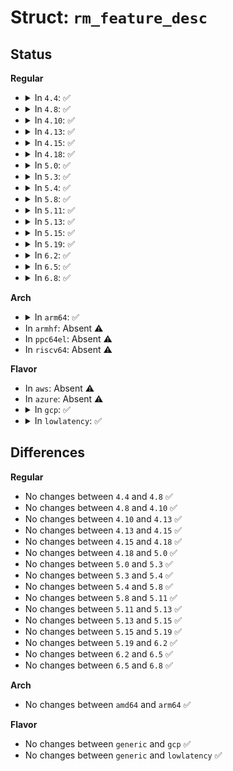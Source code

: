 # Struct: <code>rm_feature_desc</code>

## Status
<b>Regular</b>
<ul>
<li>
<details>
<summary>In <code>4.4</code>: ✅</summary>

```c
struct rm_feature_desc {
    __be16 feature_code;
    __u8 curr;
    __u8 persistent;
    __u8 feature_version;
    __u8 reserved1;
    __u8 add_len;
    __u8 lock;
    __u8 dbml;
    __u8 pvnt_jmpr;
    __u8 eject;
    __u8 load;
    __u8 mech_type;
    __u8 reserved2;
    __u8 reserved3;
    __u8 reserved4;
};
```
</details>
</li>
<li>
<details>
<summary>In <code>4.8</code>: ✅</summary>

```c
struct rm_feature_desc {
    __be16 feature_code;
    __u8 curr;
    __u8 persistent;
    __u8 feature_version;
    __u8 reserved1;
    __u8 add_len;
    __u8 lock;
    __u8 dbml;
    __u8 pvnt_jmpr;
    __u8 eject;
    __u8 load;
    __u8 mech_type;
    __u8 reserved2;
    __u8 reserved3;
    __u8 reserved4;
};
```
</details>
</li>
<li>
<details>
<summary>In <code>4.10</code>: ✅</summary>

```c
struct rm_feature_desc {
    __be16 feature_code;
    __u8 curr;
    __u8 persistent;
    __u8 feature_version;
    __u8 reserved1;
    __u8 add_len;
    __u8 lock;
    __u8 dbml;
    __u8 pvnt_jmpr;
    __u8 eject;
    __u8 load;
    __u8 mech_type;
    __u8 reserved2;
    __u8 reserved3;
    __u8 reserved4;
};
```
</details>
</li>
<li>
<details>
<summary>In <code>4.13</code>: ✅</summary>

```c
struct rm_feature_desc {
    __be16 feature_code;
    __u8 curr;
    __u8 persistent;
    __u8 feature_version;
    __u8 reserved1;
    __u8 add_len;
    __u8 lock;
    __u8 dbml;
    __u8 pvnt_jmpr;
    __u8 eject;
    __u8 load;
    __u8 mech_type;
    __u8 reserved2;
    __u8 reserved3;
    __u8 reserved4;
};
```
</details>
</li>
<li>
<details>
<summary>In <code>4.15</code>: ✅</summary>

```c
struct rm_feature_desc {
    __be16 feature_code;
    __u8 curr;
    __u8 persistent;
    __u8 feature_version;
    __u8 reserved1;
    __u8 add_len;
    __u8 lock;
    __u8 dbml;
    __u8 pvnt_jmpr;
    __u8 eject;
    __u8 load;
    __u8 mech_type;
    __u8 reserved2;
    __u8 reserved3;
    __u8 reserved4;
};
```
</details>
</li>
<li>
<details>
<summary>In <code>4.18</code>: ✅</summary>

```c
struct rm_feature_desc {
    __be16 feature_code;
    __u8 curr;
    __u8 persistent;
    __u8 feature_version;
    __u8 reserved1;
    __u8 add_len;
    __u8 lock;
    __u8 dbml;
    __u8 pvnt_jmpr;
    __u8 eject;
    __u8 load;
    __u8 mech_type;
    __u8 reserved2;
    __u8 reserved3;
    __u8 reserved4;
};
```
</details>
</li>
<li>
<details>
<summary>In <code>5.0</code>: ✅</summary>

```c
struct rm_feature_desc {
    __be16 feature_code;
    __u8 curr;
    __u8 persistent;
    __u8 feature_version;
    __u8 reserved1;
    __u8 add_len;
    __u8 lock;
    __u8 dbml;
    __u8 pvnt_jmpr;
    __u8 eject;
    __u8 load;
    __u8 mech_type;
    __u8 reserved2;
    __u8 reserved3;
    __u8 reserved4;
};
```
</details>
</li>
<li>
<details>
<summary>In <code>5.3</code>: ✅</summary>

```c
struct rm_feature_desc {
    __be16 feature_code;
    __u8 curr;
    __u8 persistent;
    __u8 feature_version;
    __u8 reserved1;
    __u8 add_len;
    __u8 lock;
    __u8 dbml;
    __u8 pvnt_jmpr;
    __u8 eject;
    __u8 load;
    __u8 mech_type;
    __u8 reserved2;
    __u8 reserved3;
    __u8 reserved4;
};
```
</details>
</li>
<li>
<details>
<summary>In <code>5.4</code>: ✅</summary>

```c
struct rm_feature_desc {
    __be16 feature_code;
    __u8 curr;
    __u8 persistent;
    __u8 feature_version;
    __u8 reserved1;
    __u8 add_len;
    __u8 lock;
    __u8 dbml;
    __u8 pvnt_jmpr;
    __u8 eject;
    __u8 load;
    __u8 mech_type;
    __u8 reserved2;
    __u8 reserved3;
    __u8 reserved4;
};
```
</details>
</li>
<li>
<details>
<summary>In <code>5.8</code>: ✅</summary>

```c
struct rm_feature_desc {
    __be16 feature_code;
    __u8 curr;
    __u8 persistent;
    __u8 feature_version;
    __u8 reserved1;
    __u8 add_len;
    __u8 lock;
    __u8 dbml;
    __u8 pvnt_jmpr;
    __u8 eject;
    __u8 load;
    __u8 mech_type;
    __u8 reserved2;
    __u8 reserved3;
    __u8 reserved4;
};
```
</details>
</li>
<li>
<details>
<summary>In <code>5.11</code>: ✅</summary>

```c
struct rm_feature_desc {
    __be16 feature_code;
    __u8 curr;
    __u8 persistent;
    __u8 feature_version;
    __u8 reserved1;
    __u8 add_len;
    __u8 lock;
    __u8 dbml;
    __u8 pvnt_jmpr;
    __u8 eject;
    __u8 load;
    __u8 mech_type;
    __u8 reserved2;
    __u8 reserved3;
    __u8 reserved4;
};
```
</details>
</li>
<li>
<details>
<summary>In <code>5.13</code>: ✅</summary>

```c
struct rm_feature_desc {
    __be16 feature_code;
    __u8 curr;
    __u8 persistent;
    __u8 feature_version;
    __u8 reserved1;
    __u8 add_len;
    __u8 lock;
    __u8 dbml;
    __u8 pvnt_jmpr;
    __u8 eject;
    __u8 load;
    __u8 mech_type;
    __u8 reserved2;
    __u8 reserved3;
    __u8 reserved4;
};
```
</details>
</li>
<li>
<details>
<summary>In <code>5.15</code>: ✅</summary>

```c
struct rm_feature_desc {
    __be16 feature_code;
    __u8 curr;
    __u8 persistent;
    __u8 feature_version;
    __u8 reserved1;
    __u8 add_len;
    __u8 lock;
    __u8 dbml;
    __u8 pvnt_jmpr;
    __u8 eject;
    __u8 load;
    __u8 mech_type;
    __u8 reserved2;
    __u8 reserved3;
    __u8 reserved4;
};
```
</details>
</li>
<li>
<details>
<summary>In <code>5.19</code>: ✅</summary>

```c
struct rm_feature_desc {
    __be16 feature_code;
    __u8 curr;
    __u8 persistent;
    __u8 feature_version;
    __u8 reserved1;
    __u8 add_len;
    __u8 lock;
    __u8 dbml;
    __u8 pvnt_jmpr;
    __u8 eject;
    __u8 load;
    __u8 mech_type;
    __u8 reserved2;
    __u8 reserved3;
    __u8 reserved4;
};
```
</details>
</li>
<li>
<details>
<summary>In <code>6.2</code>: ✅</summary>

```c
struct rm_feature_desc {
    __be16 feature_code;
    __u8 curr;
    __u8 persistent;
    __u8 feature_version;
    __u8 reserved1;
    __u8 add_len;
    __u8 lock;
    __u8 dbml;
    __u8 pvnt_jmpr;
    __u8 eject;
    __u8 load;
    __u8 mech_type;
    __u8 reserved2;
    __u8 reserved3;
    __u8 reserved4;
};
```
</details>
</li>
<li>
<details>
<summary>In <code>6.5</code>: ✅</summary>

```c
struct rm_feature_desc {
    __be16 feature_code;
    __u8 curr;
    __u8 persistent;
    __u8 feature_version;
    __u8 reserved1;
    __u8 add_len;
    __u8 lock;
    __u8 dbml;
    __u8 pvnt_jmpr;
    __u8 eject;
    __u8 load;
    __u8 mech_type;
    __u8 reserved2;
    __u8 reserved3;
    __u8 reserved4;
};
```
</details>
</li>
<li>
<details>
<summary>In <code>6.8</code>: ✅</summary>

```c
struct rm_feature_desc {
    __be16 feature_code;
    __u8 curr;
    __u8 persistent;
    __u8 feature_version;
    __u8 reserved1;
    __u8 add_len;
    __u8 lock;
    __u8 dbml;
    __u8 pvnt_jmpr;
    __u8 eject;
    __u8 load;
    __u8 mech_type;
    __u8 reserved2;
    __u8 reserved3;
    __u8 reserved4;
};
```
</details>
</li>
</ul>
<b>Arch</b>
<ul>
<li>
<details>
<summary>In <code>arm64</code>: ✅</summary>

```c
struct rm_feature_desc {
    __be16 feature_code;
    __u8 curr;
    __u8 persistent;
    __u8 feature_version;
    __u8 reserved1;
    __u8 add_len;
    __u8 lock;
    __u8 dbml;
    __u8 pvnt_jmpr;
    __u8 eject;
    __u8 load;
    __u8 mech_type;
    __u8 reserved2;
    __u8 reserved3;
    __u8 reserved4;
};
```
</details>
</li>
<li>
In <code>armhf</code>: Absent ⚠️
</li>
<li>
In <code>ppc64el</code>: Absent ⚠️
</li>
<li>
In <code>riscv64</code>: Absent ⚠️
</li>
</ul>
<b>Flavor</b>
<ul>
<li>
In <code>aws</code>: Absent ⚠️
</li>
<li>
In <code>azure</code>: Absent ⚠️
</li>
<li>
<details>
<summary>In <code>gcp</code>: ✅</summary>

```c
struct rm_feature_desc {
    __be16 feature_code;
    __u8 curr;
    __u8 persistent;
    __u8 feature_version;
    __u8 reserved1;
    __u8 add_len;
    __u8 lock;
    __u8 dbml;
    __u8 pvnt_jmpr;
    __u8 eject;
    __u8 load;
    __u8 mech_type;
    __u8 reserved2;
    __u8 reserved3;
    __u8 reserved4;
};
```
</details>
</li>
<li>
<details>
<summary>In <code>lowlatency</code>: ✅</summary>

```c
struct rm_feature_desc {
    __be16 feature_code;
    __u8 curr;
    __u8 persistent;
    __u8 feature_version;
    __u8 reserved1;
    __u8 add_len;
    __u8 lock;
    __u8 dbml;
    __u8 pvnt_jmpr;
    __u8 eject;
    __u8 load;
    __u8 mech_type;
    __u8 reserved2;
    __u8 reserved3;
    __u8 reserved4;
};
```
</details>
</li>
</ul>

## Differences
<b>Regular</b>
<ul>
<li>
No changes between <code>4.4</code> and <code>4.8</code> ✅
</li>
<li>
No changes between <code>4.8</code> and <code>4.10</code> ✅
</li>
<li>
No changes between <code>4.10</code> and <code>4.13</code> ✅
</li>
<li>
No changes between <code>4.13</code> and <code>4.15</code> ✅
</li>
<li>
No changes between <code>4.15</code> and <code>4.18</code> ✅
</li>
<li>
No changes between <code>4.18</code> and <code>5.0</code> ✅
</li>
<li>
No changes between <code>5.0</code> and <code>5.3</code> ✅
</li>
<li>
No changes between <code>5.3</code> and <code>5.4</code> ✅
</li>
<li>
No changes between <code>5.4</code> and <code>5.8</code> ✅
</li>
<li>
No changes between <code>5.8</code> and <code>5.11</code> ✅
</li>
<li>
No changes between <code>5.11</code> and <code>5.13</code> ✅
</li>
<li>
No changes between <code>5.13</code> and <code>5.15</code> ✅
</li>
<li>
No changes between <code>5.15</code> and <code>5.19</code> ✅
</li>
<li>
No changes between <code>5.19</code> and <code>6.2</code> ✅
</li>
<li>
No changes between <code>6.2</code> and <code>6.5</code> ✅
</li>
<li>
No changes between <code>6.5</code> and <code>6.8</code> ✅
</li>
</ul>
<b>Arch</b>
<ul>
<li>
No changes between <code>amd64</code> and <code>arm64</code> ✅
</li>
</ul>
<b>Flavor</b>
<ul>
<li>
No changes between <code>generic</code> and <code>gcp</code> ✅
</li>
<li>
No changes between <code>generic</code> and <code>lowlatency</code> ✅
</li>
</ul>
